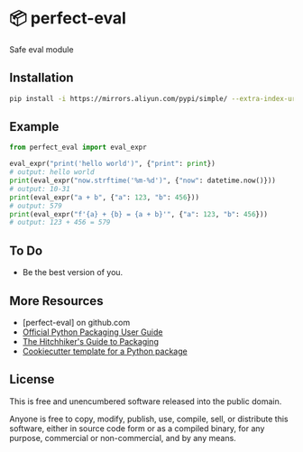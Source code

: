 📦 perfect-eval
=======================

Safe eval module

Installation
-----

```bash
pip install -i https://mirrors.aliyun.com/pypi/simple/ --extra-index-url https://pypi.org/simple/ perfect-eval
```

Example
-----

```python
from perfect_eval import eval_expr

eval_expr("print('hello world')", {"print": print})
# output: hello world
print(eval_expr("now.strftime('%m-%d')", {"now": datetime.now()}))
# output: 10-31
print(eval_expr("a + b", {"a": 123, "b": 456}))
# output: 579
print(eval_expr("f'{a} + {b} = {a + b}'", {"a": 123, "b": 456}))
# output: 123 + 456 = 579
```

To Do
-----

- Be the best version of you.

More Resources
--------------

- [perfect-eval] on github.com
- [Official Python Packaging User Guide](https://packaging.python.org)
- [The Hitchhiker's Guide to Packaging]
- [Cookiecutter template for a Python package]

License
-------

This is free and unencumbered software released into the public domain.

Anyone is free to copy, modify, publish, use, compile, sell, or
distribute this software, either in source code form or as a compiled
binary, for any purpose, commercial or non-commercial, and by any means.

[version-handle]: https://github.com/holbos-deng/version-handle

[PyPi]: https://docs.python.org/3/distutils/packageindex.html

[Twine]: https://pypi.python.org/pypi/twine

[image]: https://farm1.staticflickr.com/628/33173824932_58add34581_k_d.jpg

[What is setup.py?]: https://stackoverflow.com/questions/1471994/what-is-setup-py

[The Hitchhiker's Guide to Packaging]: https://the-hitchhikers-guide-to-packaging.readthedocs.io/en/latest/creation.html

[Cookiecutter template for a Python package]: https://github.com/audreyr/cookiecutter-pypackage
